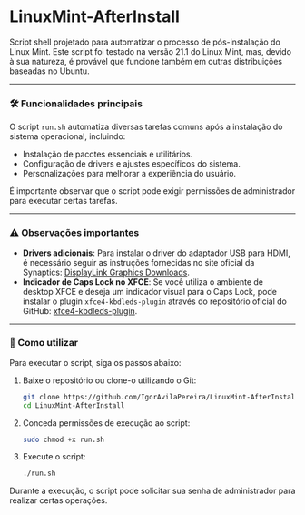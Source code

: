 # LinuxMint-AfterInstall

Script shell projetado para automatizar o processo de pós-instalação do Linux Mint. Este script foi testado na versão 21.1 do Linux Mint, mas, devido à sua natureza, é provável que funcione também em outras distribuições baseadas no Ubuntu.

---

### 🛠️ Funcionalidades principais

O script `run.sh` automatiza diversas tarefas comuns após a instalação do sistema operacional, incluindo:

* Instalação de pacotes essenciais e utilitários.
* Configuração de drivers e ajustes específicos do sistema.
* Personalizações para melhorar a experiência do usuário.

É importante observar que o script pode exigir permissões de administrador para executar certas tarefas.

---

### ⚠️ Observações importantes

* **Drivers adicionais**: Para instalar o driver do adaptador USB para HDMI, é necessário seguir as instruções fornecidas no site oficial da Synaptics: [DisplayLink Graphics Downloads](https://www.synaptics.com/products/displaylink-graphics/downloads/ubuntu).
* **Indicador de Caps Lock no XFCE**: Se você utiliza o ambiente de desktop XFCE e deseja um indicador visual para o Caps Lock, pode instalar o plugin `xfce4-kbdleds-plugin` através do repositório oficial do GitHub: [xfce4-kbdleds-plugin](https://github.com/oco2000/xfce4-kbdleds-plugin).

---

### 🧪 Como utilizar

Para executar o script, siga os passos abaixo:

1. Baixe o repositório ou clone-o utilizando o Git:

   ```bash
   git clone https://github.com/IgorAvilaPereira/LinuxMint-AfterInstall.git
   cd LinuxMint-AfterInstall
   ```

2. Conceda permissões de execução ao script:

   ```bash
   sudo chmod +x run.sh
   ```

3. Execute o script:

   ```bash
   ./run.sh
   ```
   
Durante a execução, o script pode solicitar sua senha de administrador para realizar certas operações.
